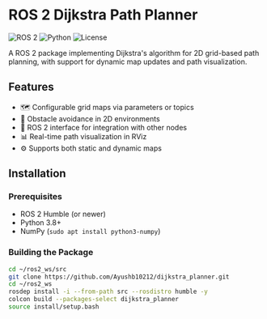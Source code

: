 # ROS 2 Dijkstra Path Planner

![ROS 2](https://img.shields.io/badge/ROS-2-brightgreen)
![Python](https://img.shields.io/badge/Python-3.8%2B-blue)
![License](https://img.shields.io/badge/License-MIT-green)

A ROS 2 package implementing Dijkstra's algorithm for 2D grid-based path planning, with support for dynamic map updates and path visualization.

## Features

- 🗺️ Configurable grid maps via parameters or topics
- 🚦 Obstacle avoidance in 2D environments
- 📡 ROS 2 interface for integration with other nodes
- 📊 Real-time path visualization in RViz
- ⚙️ Supports both static and dynamic maps

## Installation

### Prerequisites
- ROS 2 Humble (or newer)
- Python 3.8+
- NumPy (`sudo apt install python3-numpy`)

### Building the Package
```bash
cd ~/ros2_ws/src
git clone https://github.com/Ayushb10212/dijkstra_planner.git
cd ~/ros2_ws
rosdep install -i --from-path src --rosdistro humble -y
colcon build --packages-select dijkstra_planner
source install/setup.bash
